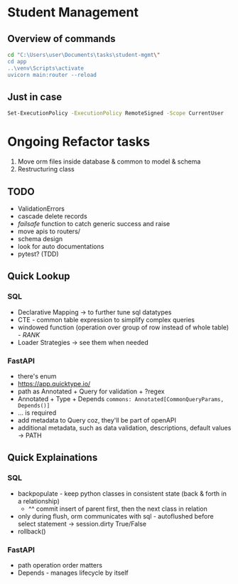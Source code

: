 
# Student Management

## Overview of commands
```bash
cd "C:\Users\user\Documents\tasks\student-mgmt\"
cd app
..\venv\Scripts\activate
uvicorn main:router --reload
```
## Just in case
```bash
Set-ExecutionPolicy -ExecutionPolicy RemoteSigned -Scope CurrentUser
```

# Ongoing Refactor tasks
1. Move orm files inside database & common to model & schema 
2. Restructuring class

## TODO
- ValidationErrors
- cascade delete records
- *failsafe* function to catch generic success and raise
- move apis to routers/
- schema design
- look for auto documentations
- pytest? (TDD)

## Quick Lookup
### SQL
- Declarative Mapping -> to further tune sql datatypes
- CTE - common table expression to simplify complex queries
- windowed function (operation over group of row instead of whole table) - *RANK*
- Loader Strategies -> see them when needed

### FastAPI
- there's enum
- https://app.quicktype.io/
- path as Annotated + Query for validation  + ?regex
- Annotated + Type + Depends `commons: Annotated[CommonQueryParams, Depends()]`
- ... is required
- add metadata to Query coz, they'll be part of openAPI
- additional metadata, such as data validation, descriptions, default values -> PATH


## Quick Explainations
### SQL
- backpopulate - keep python classes in consistent state (back & forth in a relationship)
    - ^^ commit insert of parent first, then the next class in relation
- only during flush, orm communicates with sql - autoflushed before select statement -> session.dirty True/False
- rollback()

### FastAPI
- path operation order matters
- Depends - manages lifecycle by itself
